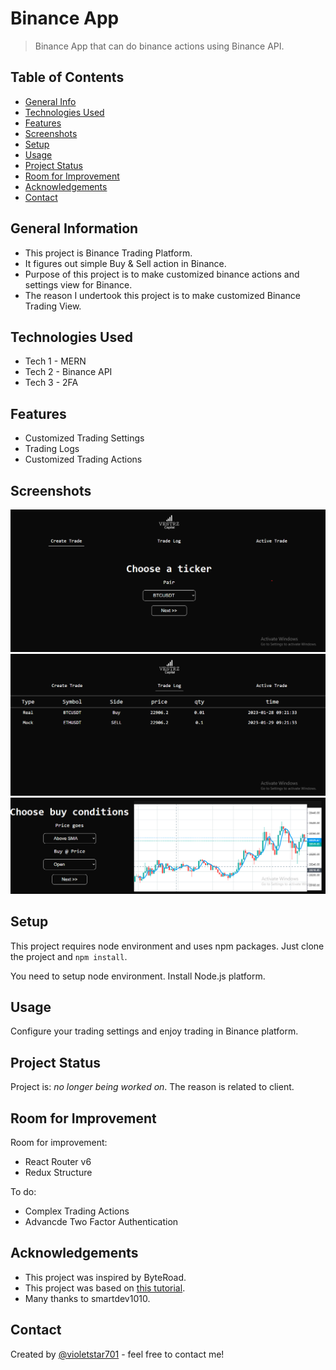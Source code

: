 # Binance App

> Binance App that can do binance actions using Binance API.

## Table of Contents

- [General Info](#general-information)
- [Technologies Used](#technologies-used)
- [Features](#features)
- [Screenshots](#screenshots)
- [Setup](#setup)
- [Usage](#usage)
- [Project Status](#project-status)
- [Room for Improvement](#room-for-improvement)
- [Acknowledgements](#acknowledgements)
- [Contact](#contact)

## General Information

- This project is Binance Trading Platform.
- It figures out simple Buy & Sell action in Binance.
- Purpose of this project is to make customized binance actions and settings view for Binance.
- The reason I undertook this project is to make customized Binance Trading View.

## Technologies Used

- Tech 1 - MERN
- Tech 2 - Binance API
- Tech 3 - 2FA

## Features

- Customized Trading Settings
- Trading Logs
- Customized Trading Actions

## Screenshots

![Example screenshot](./img/screenshot-1.png)
![Example screenshot](./img/screenshot-2.png)
![Example screenshot](./img/screenshot-3.png)

## Setup

This project requires node environment and uses npm packages.
Just clone the project and `npm install`.

You need to setup node environment. Install Node.js platform.

## Usage

Configure your trading settings and enjoy trading in Binance platform.

## Project Status

Project is: _no longer being worked on_. The reason is related to client.

## Room for Improvement

Room for improvement:

- React Router v6
- Redux Structure

To do:

- Complex Trading Actions
- Advancde Two Factor Authentication

## Acknowledgements

- This project was inspired by ByteRoad.
- This project was based on [this tutorial](https://binance-docs.github.io/apidocs/spot/en/).
- Many thanks to smartdev1010.

## Contact

Created by [@violetstar701](https://www.) - feel free to contact me!
